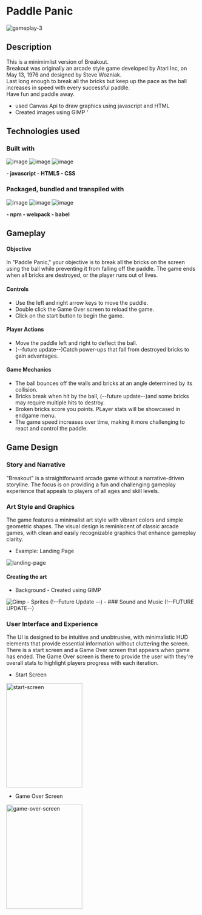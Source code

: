 # Paddle Panic
<img src="https://i.ibb.co/zrSTnTv/gameplay-3.gif" alt="gameplay-3" border="0">

## Description
This is a minimimlist version of Breakout.</br>
Breakout was originally an arcade style game developed by Atari Inc, on 
May 13, 1976 and designed by Steve Wozniak.</br>
Last long enough to break all the bricks but keep up the pace as the ball
increases in speed with every successful paddle.</br>
Have fun and paddle away.

* used Canvas Api to draw graphics using javascript and HTML
* Created images using GIMP 
'
## Technologies used
### Built with
![image](https://github.com/C-Basco/Paddle_Panic/assets/66858285/f0d59243-0616-425e-ab23-11239269c90d)
![image](https://github.com/C-Basco/Paddle_Panic/assets/66858285/276b5fec-60bc-402d-93ed-51a2aaaa0a2b)
![image](https://github.com/C-Basco/Paddle_Panic/assets/66858285/714a262c-76fb-4bc8-898b-028dc01410fc)

**- javascript - HTML5 - CSS**
### Packaged, bundled and transpiled with
![image](https://github.com/C-Basco/Paddle_Panic/assets/66858285/06b14929-500c-4b0a-856b-13085eb83bed)
![image](https://github.com/C-Basco/Paddle_Panic/assets/66858285/7ff69b24-90ad-435d-b2c8-130df73f9251)
![image](https://github.com/C-Basco/Paddle_Panic/assets/66858285/7cdca598-2f5b-4877-87ec-acc9327a6725)

**- npm - webpack - babel**

## Gameplay
#### Objective
In "Paddle Panic," your objective is to break all the bricks on the screen using the ball while preventing it from falling off the paddle. The game ends when all bricks are destroyed, or the player runs out of lives.

#### Controls
- Use the left and right arrow keys to move the paddle.
- Double click the Game Over screen to reload the game.
- Click on the start button to begin the game.

#### Player Actions
- Move the paddle left and right to deflect the ball.
- (--future update--)Catch power-ups that fall from destroyed bricks to gain advantages.

#### Game Mechanics
- The ball bounces off the walls and bricks at an angle determined by its collision.
- Bricks break when hit by the ball, (--future update--)and some bricks may require multiple hits to destroy.
- Broken bricks score you points. PLayer stats will be showcased in endgame menu.
- The game speed increases over time, making it more challenging to react and control the paddle.

## Game Design
### Story and Narrative
"Breakout" is a straightforward arcade game without a narrative-driven storyline. The focus is on providing a fun and challenging gameplay experience that appeals to players of all ages and skill levels.

### Art Style and Graphics
The game features a minimalist art style with vibrant colors and simple geometric shapes. The visual design is reminiscent of classic arcade games, with clean and easily recognizable graphics that enhance gameplay clarity.

- Example: Landing Page</br>
<img src="https://i.ibb.co/syr0fpR/landing-page.png" alt="landing-page" border="0">

#### Creating the art
- Background - Created using GIMP
<img src="https://i.ibb.co/G5GBjBv/Gimp.png" alt="Gimp" border="0">
- Sprites (!--Future Update --)
- 
### Sound and Music
(!--FUTURE UPDATE--)

### User Interface and Experience
The UI is designed to be intuitive and unobtrusive, with minimalistic HUD elements that provide essential information without cluttering the screen. There is a start screen and a Game Over screen that appears when game has ended. The Game Over screen is there to provide the user with they're overall stats to highlight players progress with each iteration.

- Start Screen</br>
<img src="https://i.ibb.co/7rSLCv2/start-screen.png" alt="start-screen" border="0" width="200" height="275">

- Game  Over Screen</br>
<img src="https://i.ibb.co/fDvz2dw/game-over-screen.png" alt="game-over-screen" border="0" width="200" height="275">









